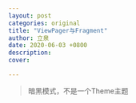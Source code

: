 ```yaml
---
layout: post
categories: original
title: "ViewPager与Fragment"
author: 立泉
date: 2020-06-03 +0800
description: 
cover: 

---
```


> 暗黑模式，不是一个Theme主题

